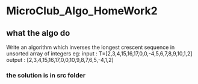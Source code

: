 # MicroClub_Algo_HomeWork2
## what the algo do
Write an algorithm which inverses the longest crescent sequence in unsorted array of integers
eg:
input : T=[2,3,4,15,16,17,0,0,-4,5,6,7,8,9,10,1,2]
output : [2,3,4,15,16,17,0,0,10,9,8,7,6,5,-4,1,2]
### the solution is in src folder 
